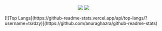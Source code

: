 <p align="center">
  <img src="https://github-readme-stats.vercel.app/api/top-langs/?username=tsrdzy&theme=transparent&hide_border=true&layout=donut-vertical&langs_count=6" /> 
  <img align="top" width="auto" src="https://github-readme-stats.vercel.app/api?username=tsrdzy&theme=transparent&include_all_commits=true&show_icons=true&hide_border=true" />
</p>
[![Top Langs](https://github-readme-stats.vercel.app/api/top-langs/?username=tsrdzy)](https://github.com/anuraghazra/github-readme-stats)

<!--  <div align="center">-->
<!--   <img align="center" src="https://github-readme-stats.vercel.app/api/top-langs/?username=tsrdzy&theme=transparent&hide_border=true&layout=donut-vertical&langs_count=6" /> -->
<!--   <img align="center" width="auto" src="https://github-readme-stats.vercel.app/api?username=tsrdzy&theme=transparent&include_all_commits=true&show_icons=true&hide_border=true" /> -->
<!-- </div> -->
<!-- <p align="center">
<img style="margin:0 auto" align="center" src="https://skillicons.dev/icons?i=ae,blender,css,discord,electron,git,idea,java,unity,visualstudio,vscode,wordpress,vue,ts,react&theme=light" />
</p>
<p align="center">
<img width="800" src="https://github-readme-activity-graph.vercel.app/graph?username=tsrdzy&theme=github-compact&hide_border=true&area=true" />
</p>
<p align="center">
<img align="center" width="auto" src="https://github-readme-stats.vercel.app/api?username=tsrdzy&theme=transparent&include_all_commits=true&show_icons=true&hide_border=true" />
</p><p align="center">
<a href="https://git.io/streak-stats"><img src="https://streak-stats.demolab.com?user=tsrdzy&theme=transparent&hide_border=true&date_format=%5BY.%5Dn.j&type=png" alt="GitHub Streak" /></a></p> -->

